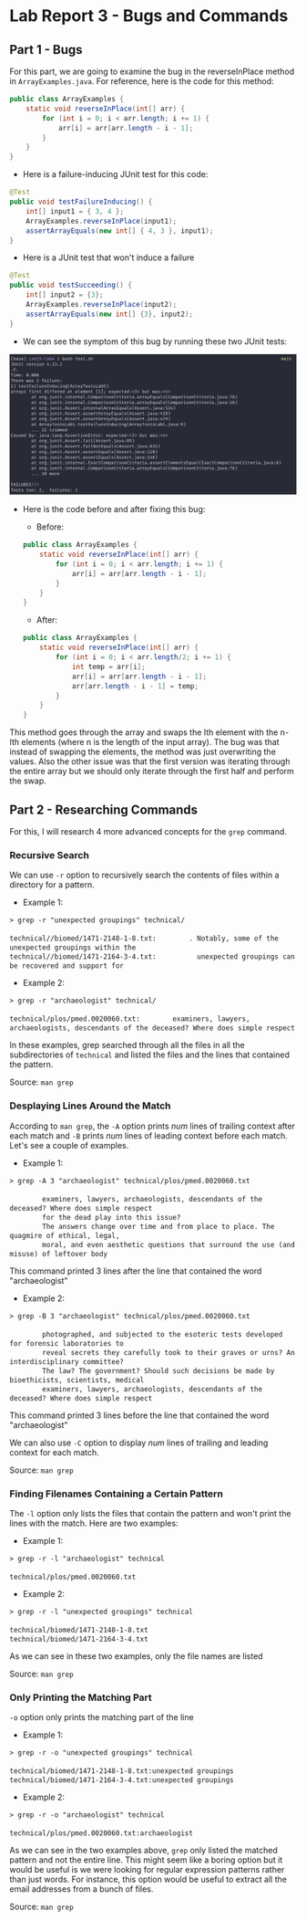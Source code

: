 # Lab Report 3 - Bugs and Commands

## Part 1 - Bugs

For this part, we are going to examine the bug in the reverseInPlace method in `ArrayExamples.java`. For reference, here is the code for this method:

```java
public class ArrayExamples {
    static void reverseInPlace(int[] arr) {
        for (int i = 0; i < arr.length; i += 1) {
            arr[i] = arr[arr.length - i - 1];
        }
    }
}
```

- Here is a failure-inducing JUnit test for this code:
```java
@Test
public void testFailureInducing() {
    int[] input1 = { 3, 4 };
    ArrayExamples.reverseInPlace(input1);
    assertArrayEquals(new int[] { 4, 3 }, input1);
}
```

- Here is a JUnit test that won't induce a failure
```java
@Test
public void testSucceeding() {
    int[] input2 = {3};
    ArrayExamples.reverseInPlace(input2);
    assertArrayEquals(new int[] {3}, input2);
}
```

- We can see the symptom of this bug by running these two JUnit tests:

![Bug Symptom](images/lab3/test-failure.png)

- Here is the code before and after fixing this bug:
    - Before:

    ```java
    public class ArrayExamples {
        static void reverseInPlace(int[] arr) {
            for (int i = 0; i < arr.length; i += 1) {
                arr[i] = arr[arr.length - i - 1];
            }
        }
    }
    ```

    - After:
    ```java
    public class ArrayExamples {
        static void reverseInPlace(int[] arr) {
            for (int i = 0; i < arr.length/2; i += 1) {
                int temp = arr[i];
                arr[i] = arr[arr.length - i - 1];
                arr[arr.length - i - 1] = temp;
            }
        }
    }
    ```

This method goes through the array and swaps the Ith element with the n-Ith elements (where n is the length of the input array). The bug was that instead of swapping the elements, the method was just overwriting the values. Also the other issue was that the first version was iterating through the entire array but we should only iterate through the first half and perform the swap.

## Part 2 - Researching Commands

For this, I will research 4 more advanced concepts for the `grep` command.

### Recursive Search

We can use `-r` option to recursively search the contents of files within a directory for a pattern.

- Example 1:

```console
> grep -r "unexpected groupings" technical/

technical//biomed/1471-2148-1-8.txt:        . Notably, some of the unexpected groupings within the
technical//biomed/1471-2164-3-4.txt:          unexpected groupings can be recovered and support for
```

- Example 2:

```console
> grep -r "archaeologist" technical/

technical/plos/pmed.0020060.txt:        examiners, lawyers, archaeologists, descendants of the deceased? Where does simple respect
```

In these examples, grep searched through all the files in all the subdirectories of `technical` and listed the files and the lines that contained the pattern.

Source: `man grep`

### Desplaying Lines Around the Match

According to `man grep`, the `-A` option prints _num_ lines of trailing context after each match and `-B` prints _num_ lines of leading context before each match. Let's see a couple of examples.

- Example 1:

```console
> grep -A 3 "archaeologist" technical/plos/pmed.0020060.txt

        examiners, lawyers, archaeologists, descendants of the deceased? Where does simple respect
        for the dead play into this issue?
        The answers change over time and from place to place. The quagmire of ethical, legal,
        moral, and even aesthetic questions that surround the use (and misuse) of leftover body
```

This command printed 3 lines after the line that contained the word "archaeologist"

- Example 2:

```console
> grep -B 3 "archaeologist" technical/plos/pmed.0020060.txt

        photographed, and subjected to the esoteric tests developed for forensic laboratories to
        reveal secrets they carefully took to their graves or urns? An interdisciplinary committee?
        The law? The government? Should such decisions be made by bioethicists, scientists, medical
        examiners, lawyers, archaeologists, descendants of the deceased? Where does simple respect
```

This command printed 3 lines before the line that contained the word "archaeologist"

We can also use `-C` option to display _num_ lines of trailing and leading context for each match.

Source: `man grep`

### Finding Filenames Containing a Certain Pattern

The `-l` option only lists the files that contain the pattern and won't print the lines with the match. Here are two examples:


- Example 1:

```console
> grep -r -l "archaeologist" technical

technical/plos/pmed.0020060.txt
```

- Example 2:

```console
> grep -r -l "unexpected groupings" technical

technical/biomed/1471-2148-1-8.txt
technical/biomed/1471-2164-3-4.txt
```

As we can see in these two examples, only the file names are listed

Source: `man grep`

### Only Printing the Matching Part
`-o` option only prints the matching part of the line

- Example 1:

```console
> grep -r -o "unexpected groupings" technical

technical/biomed/1471-2148-1-8.txt:unexpected groupings
technical/biomed/1471-2164-3-4.txt:unexpected groupings
```

- Example 2:

```console
> grep -r -o "archaeologist" technical

technical/plos/pmed.0020060.txt:archaeologist
```

As we can see in the two examples above, `grep` only listed the matched pattern and not the entire line. This might seem like a boring option but it would be useful is we were looking for regular expression patterns rather than just words. For instance, this option would be useful to extract all the email addresses from a bunch of files.

Source: `man grep`
